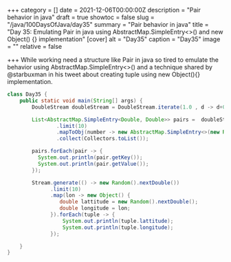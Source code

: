 +++
category = []
date = 2021-12-06T00:00:00Z
description = "Pair behavior in java"
draft = true
showtoc = false
slug = "/java/100DaysOfJava/day35"
summary = "Pair behavior in java"
title = "Day 35: Emulating Pair in java using AbstractMap.SimpleEntry<>() and new Object() {} implementation"
[cover]
alt = "Day35"
caption = "Day35"
image = ""
relative = false

+++
While working need a structure like Pair in java so tired to emulate the behavior using AbstractMap.SimpleEntry<>() and a technique shared by @starbuxman in his tweet about creating tuple using new Object(){} implementation.

```java
class Day35 {
    public static void main(String[] args) {
        DoubleStream doubleStream = DoubleStream.iterate(1.0 , d -> d+0.5);

        List<AbstractMap.SimpleEntry<Double, Double>> pairs =  doubleStream
                .limit(10)
                .mapToObj(number -> new AbstractMap.SimpleEntry<>(new Random().nextDouble(), number))
                .collect(Collectors.toList());

        pairs.forEach(pair -> {
          System.out.println(pair.getKey());
          System.out.println(pair.getValue());
        });

        Stream.generate(() -> new Random().nextDouble())
              .limit(10)
              .map(lon -> new Object() {
                 double lattitude = new Random().nextDouble();
                 double longitude = lon;
              }).forEach(tuple -> {
                  System.out.println(tuple.lattitude);
                  System.out.println(tuple.longitude);
              });

    }
}
```